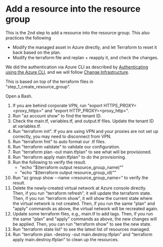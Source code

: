 # Add a resource into the resource group

This is the 2nd step to add a resource into the resource group. This also practices the following

- Modify the managed asset in Azure directly, and let Terraform to reset it back based on the plan.
- Modify the terraform file and replan + reapply it, and check the changes.

We did the authentication via Azure CLI as described by [Authenticating using the Azure CLI](https://registry.terraform.io/providers/hashicorp/azuread/latest/docs/guides/azure_cli), and we will follow [Change Infrastructure](https://learn.hashicorp.com/tutorials/terraform/azure-change?in=terraform/azure-get-started).

This is based on top of the terraform files in "step_1_create_resource_group".

Open a Bash.

1. If you are behind corporate VPN, run "export HTTPS_PROXY=<proxy_https>" and "export HTTP_PROXY=<proxy_http>".
2. Run "az account show" to find the tenant ID.
3. Check the main.tf, variables.tf, and output.tf files. Update the tenant ID at variables.tf.
4. Run "terraform init". If you are using VPN and your proxies are not set up correctly, you may need to disconnect from VPN.
5. Run "terraform fmt" to auto format our .tf files.
6. Run "terraform validate" to validate our configuration.
7. Run "terraform plan -out main.tfplan" to see what will be provisioned.
8. Run "terraform apply main.tfplan" to do the provisioning.
9. Run the following to verify the result.
   - "echo "$(terraform output resource_group_name)""
   - "echo "$(terraform output resource_group_id)""
10. Run "az group show --name <resource_group_name>" to verify the result.
11. Delete the newly-created virtual network at Azure console directly. Then, if you run "terraform refresh", it will update the terraform state. Then, if you run "terraform show", it will show the current state where the virtual network is not created. Then, if you run the same "plan" and "apply" commands as above, the virtual network will be recreated again.
12. Update some terraform files, e.g., main.tf to add tags. Then, if you run the same "plan" and "apply" commands as above, the new changes will be applied. Then, you can run "terraform show" to see the new state.
13. Run "terraform state list" to see the latest list of resources managed.
14. Run "terraform plan -destroy -out main.destroy.tfplan" and "terraform apply main.destroy.tfplan" to clean up the resources.
